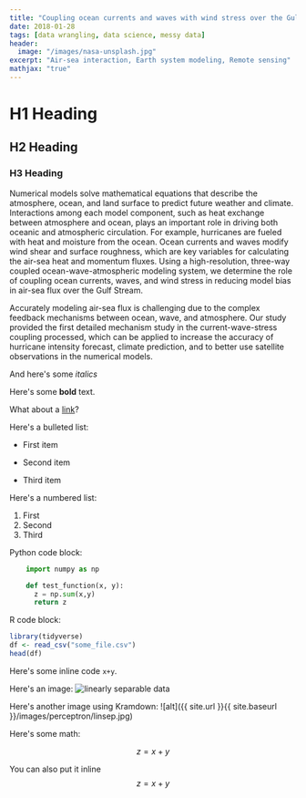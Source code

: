 ```yaml
---
title: "Coupling ocean currents and waves with wind stress over the Gulf Stream"
date: 2018-01-28
tags: [data wrangling, data science, messy data]
header:
  image: "/images/nasa-unsplash.jpg"
excerpt: "Air-sea interaction, Earth system modeling, Remote sensing"
mathjax: "true"
---
```


# H1 Heading

## H2 Heading

### H3 Heading

Numerical models solve mathematical equations that describe the atmosphere, ocean, and land surface to predict future weather and climate. Interactions among each model component, such as heat exchange between atmosphere and ocean, plays an important role in driving both oceanic and atmospheric circulation. For example, hurricanes are fueled with heat and moisture from the ocean. Ocean currents and waves modify wind shear and surface roughness, which are key variables for calculating the air-sea heat and momentum fluxes. Using a high-resolution, three-way coupled ocean-wave-atmospheric modeling system, we determine the role of coupling ocean currents, waves, and wind stress in reducing model bias in air-sea flux over the Gulf Stream.

Accurately modeling air-sea flux is challenging due to the complex feedback mechanisms between ocean, wave, and atmosphere. Our study provided the first detailed mechanism study in the current-wave-stress coupling processed, which can be applied to increase the accuracy of hurricane intensity forecast, climate prediction, and to better use satellite observations in the numerical models. 

And here's some *italics*

Here's some **bold** text.

What about a [link](https://github.com/dataoptimal)?

Here's a bulleted list:
* First item
+ Second item
- Third item

Here's a numbered list:
1. First
2. Second
3. Third

Python code block:
```python
    import numpy as np

    def test_function(x, y):
      z = np.sum(x,y)
      return z
```

R code block:
```r
library(tidyverse)
df <- read_csv("some_file.csv")
head(df)
```

Here's some inline code `x+y`.

Here's an image:
<img src="{{ site.url }}{{ site.baseurl }}/images/perceptron/linsep.jpg" alt="linearly separable data">

Here's another image using Kramdown:
![alt]({{ site.url }}{{ site.baseurl }}/images/perceptron/linsep.jpg)

Here's some math:

$$z=x+y$$

You can also put it inline $$z=x+y$$
